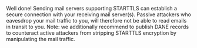 Well done! Sending mail servers supporting STARTTLS can establish a secure connection with your receiving mail server(s). Passive attackers who eavesdrop your mail traffic to you, will therefore not be able to read emails in transit to you. Note: we additionally recommend to publish DANE records to counteract active attackers from stripping STARTTLS encryption by manipulating the mail traffic.

